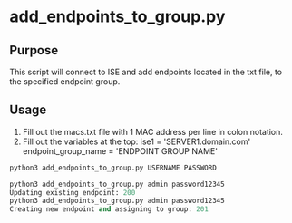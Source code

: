 # add_endpoints_to_group.py
## Purpose
This script will connect to ISE and add endpoints located in the txt file, to the specified endpoint group.

## Usage
1. Fill out the macs.txt file with 1 MAC address per line in colon notation.
2. Fill out the variables at the top: ise1 = 'SERVER1.domain.com' endpoint_group_name = 'ENDPOINT GROUP NAME'
```python
python3 add_endpoints_to_group.py USERNAME PASSWORD

python3 add_endpoints_to_group.py admin password12345
Updating existing endpoint: 200
python3 add_endpoints_to_group.py admin password12345
Creating new endpoint and assigning to group: 201
```
